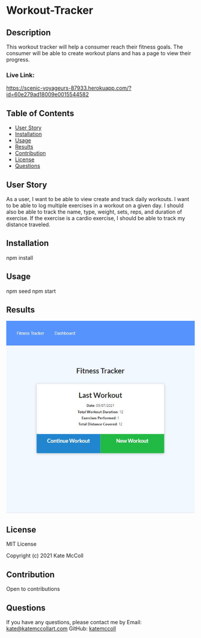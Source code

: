 # Workout-Tracker

## Description
This workout tracker will help a consumer reach their fitness goals. The consumer will be able to create workout plans
and has a page to view their progress.

### Live Link:
https://scenic-voyageurs-87933.herokuapp.com/?id=60e279ad18009e0015544582


## Table of Contents
- [User Story](#user-story)
- [Installation](#installation)
- [Usage](#usage)
- [Results](#results)
- [Contribution](#contribution)
- [License](#license)
- [Questions](#questions)

## User Story
As a user, I want to be able to view create and track daily workouts. I want to be able to log multiple exercises in a 
workout on a given day. I should also be able to track the name, type, weight, sets, reps, and duration of exercise. 
If the exercise is a cardio exercise, I should be able to track my distance traveled.

## Installation
npm install

## Usage
npm seed
npm start

## Results
![photo](./public/images/results.JPG)

## License
MIT License

Copyright (c) 2021 Kate McColl

## Contribution
Open to contributions

## Questions
If you have any questions, please contact me by Email: kate@katemccollart.com GitHub: [katemccoll](https://github.com/katemccoll)
